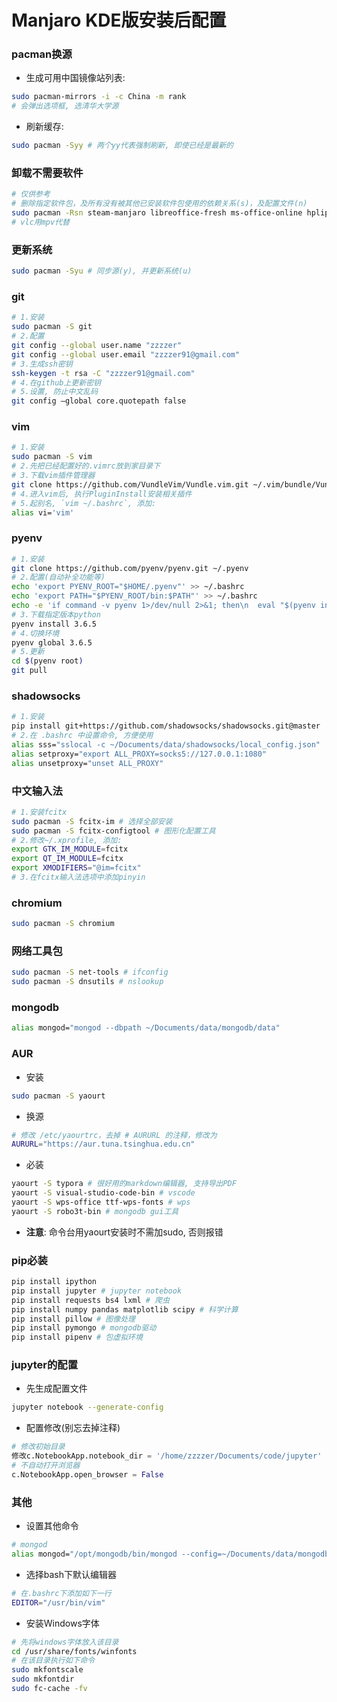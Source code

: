 # Manjaro KDE版安装后配置

### pacman换源

- 生成可用中国镜像站列表:

```bash
sudo pacman-mirrors -i -c China -m rank
# 会弹出选项框, 选清华大学源
```

- 刷新缓存:

```bash
sudo pacman -Syy # 两个yy代表强制刷新, 即使已经是最新的
```

### 卸载不需要软件

```bash
# 仅供参考
# 删除指定软件包，及所有没有被其他已安装软件包使用的依赖关系(s)，及配置文件(n)
sudo pacman -Rsn steam-manjaro libreoffice-fresh ms-office-online hplip firefox manjaro-settings-manager-knotifier octopi-notifier-frameworks manjaro-hello manjaro-documentation-en konversation thunderbird kget cantata vlc bluedevil pulseaudio-bluetooth kwalletmanager kwallet-pam user-manager subversion ruby
# vlc用mpv代替
```

### 更新系统

```bash
sudo pacman -Syu # 同步源(y), 并更新系统(u)
```

### git

```bash
# 1.安装
sudo pacman -S git
# 2.配置
git config --global user.name "zzzzer"
git config --global user.email "zzzzer91@gmail.com"
# 3.生成ssh密钥
ssh-keygen -t rsa -C "zzzzer91@gmail.com"
# 4.在github上更新密钥
# 5.设置, 防止中文乱码
git config –global core.quotepath false 
```

### vim

```bash
# 1.安装
sudo pacman -S vim 
# 2.先把已经配置好的.vimrc放到家目录下
# 3.下载vim插件管理器
git clone https://github.com/VundleVim/Vundle.vim.git ~/.vim/bundle/Vundle.vim
# 4.进入vim后, 执行PluginInstall安装相关插件
# 5.起别名, `vim ~/.bashrc`, 添加:
alias vi='vim' 
```

### pyenv

``` bash
# 1.安装
git clone https://github.com/pyenv/pyenv.git ~/.pyenv
# 2.配置(自动补全功能等)
echo 'export PYENV_ROOT="$HOME/.pyenv"' >> ~/.bashrc
echo 'export PATH="$PYENV_ROOT/bin:$PATH"' >> ~/.bashrc
echo -e 'if command -v pyenv 1>/dev/null 2>&1; then\n  eval "$(pyenv init -)"\nfi' >> ~/.bashrc
# 3.下载指定版本python
pyenv install 3.6.5
# 4.切换环境
pyenv global 3.6.5
# 5.更新
cd $(pyenv root)
git pull
```

### shadowsocks

```bash
# 1.安装
pip install git+https://github.com/shadowsocks/shadowsocks.git@master
# 2.在 .bashrc 中设置命令, 方便使用
alias sss="sslocal -c ~/Documents/data/shadowsocks/local_config.json"
alias setproxy="export ALL_PROXY=socks5://127.0.0.1:1080"
alias unsetproxy="unset ALL_PROXY"
```

### 中文输入法

```bash
# 1.安装fcitx
sudo pacman -S fcitx-im # 选择全部安装
sudo pacman -S fcitx-configtool # 图形化配置工具
# 2.修改~/.xprofile, 添加:
export GTK_IM_MODULE=fcitx
export QT_IM_MODULE=fcitx
export XMODIFIERS="@im=fcitx"
# 3.在fcitx输入法选项中添加pinyin
```

### chromium

```bash
sudo pacman -S chromium
```

### 网络工具包

```bash
sudo pacman -S net-tools # ifconfig
sudo pacman -S dnsutils # nslookup
```

### mongodb

```bash
alias mongod="mongod --dbpath ~/Documents/data/mongodb/data"
```

### AUR

- 安装

```bash
sudo pacman -S yaourt
```

- 换源

```bash
# 修改 /etc/yaourtrc，去掉 # AURURL 的注释，修改为
AURURL="https://aur.tuna.tsinghua.edu.cn"
```

- 必装

```bash
yaourt -S typora # 很好用的markdown编辑器, 支持导出PDF
yaourt -S visual-studio-code-bin # vscode
yaourt -S wps-office ttf-wps-fonts # wps
yaourt -S robo3t-bin # mongodb gui工具
```

- **注意**: 命令台用yaourt安装时不需加sudo, 否则报错

### pip必装

```bash
pip install ipython
pip install jupyter # jupyter notebook
pip install requests bs4 lxml # 爬虫
pip install numpy pandas matplotlib scipy # 科学计算
pip install pillow # 图像处理
pip install pymongo # mongodb驱动
pip install pipenv # 包虚拟环境
```

### jupyter的配置

- 先生成配置文件
```bash
jupyter notebook --generate-config
```
- 配置修改(别忘去掉注释)
```python
# 修改初始目录
修改c.NotebookApp.notebook_dir = '/home/zzzzer/Documents/code/jupyter'
# 不自动打开浏览器
c.NotebookApp.open_browser = False
```

### 其他

- 设置其他命令

```bash
# mongod
alias mongod="/opt/mongodb/bin/mongod --config=~/Documents/data/mongodb/mongodb.conf"
```

- 选择bash下默认编辑器

```bash
# 在.bashrc下添加如下一行
EDITOR="/usr/bin/vim"
```

- 安装Windows字体

```bash
# 先将windows字体放入该目录
cd /usr/share/fonts/winfonts
# 在该目录执行如下命令
sudo mkfontscale
sudo mkfontdir
sudo fc-cache -fv
```


